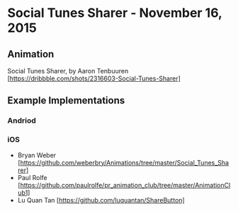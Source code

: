 # Social Tunes Sharer - November 16, 2015

## Animation

Social Tunes Sharer, by Aaron Tenbuuren [https://dribbble.com/shots/2316603-Social-Tunes-Sharer]

## Example Implementations

### Andriod

### iOS

- Bryan Weber [https://github.com/weberbry/Animations/tree/master/Social_Tunes_Sharer]
- Paul Rolfe [https://github.com/paulrolfe/pr_animation_club/tree/master/AnimationClub1]
- Lu Quan Tan [https://github.com/luquantan/ShareButton]





